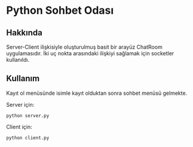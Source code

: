 # **Python Sohbet Odası**
## Hakkında
Server-Client ilişkisiyle oluşturulmuş basit bir arayüz ChatRoom uygulamasıdır. İki uç nokta arasındaki ilişkiyi sağlamak için socketler kullanıldı. 

## Kullanım
Kayıt ol menüsünde isimle kayıt olduktan sonra sohbet menüsü gelmekte.

Server için:
```
python server.py
```
Client için:
```
python client.py
```
